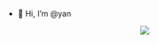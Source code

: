 - 👋 Hi, I’m @yan

<div align="center">
  <img align="center" src="https://count.getloli.com/get/@yanliupayshepherd.github.readme" /></a>
<div>
